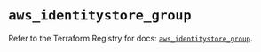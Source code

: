 # `aws_identitystore_group`

Refer to the Terraform Registry for docs: [`aws_identitystore_group`](https://registry.terraform.io/providers/hashicorp/aws/6.12.0/docs/resources/identitystore_group).
